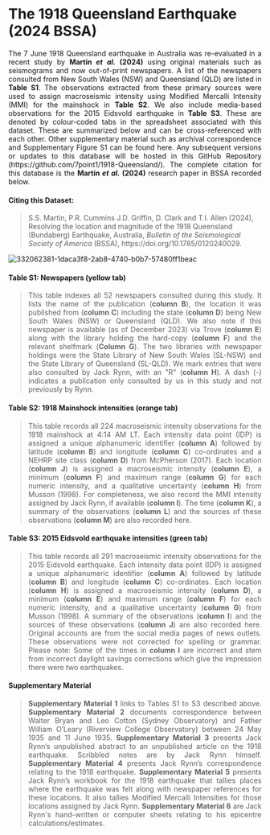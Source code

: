 # The 1918 Queensland Earthquake (2024 BSSA)

<p align="justify">  
The 7 June 1918 Queensland earthquake in Australia was re-evaluated in a recent study by <b>Martin <i>et al.</i> (2024)</b> using original materials such as seismograms and now out-of-print newspapers. A list of the newspapers consulted from New South Wales (NSW) and Queensland (QLD) are listed in <b>Table S1</b>. The observations extracted from these primary sources were used to assign macroseismic intensity using Modified Mercalli Intensity (MMI) for the mainshock in <b>Table S2</b>. We also include media-based observations for the 2015 Eidsvold earthquake in <b>Table S3</b>. These are denoted by colour-coded tabs in the spreadsheet associated with this dataset. These are summarized below and can be cross-referenced with each other. Other supplementary material such as archival correspondence and Supplementary Figure S1 can be found here. Any subsequent versions or updates to this database will be hosted in this GitHub Repository (https://github.com/7point1/1918-Queensland/). </b>The complete citation for this database is the <b>Martin <i>et al.</i> (2024)</b> research paper in BSSA recorded below.

#### Citing this Dataset:
><p align="left">S.S. Martin, P.R. Cummins J.D. Griffin, D. Clark and T.I. Allen (2024), Resolving the location and magnitude of the 1918 Queensland (Bundaberg) Earthquake, Australia, <i>Bulletin of the Seismological Society of America</i> (BSSA), https://doi.org/10.1785/0120240029.
></p>

![332062381-1daca3f8-2ab8-4740-b0b7-57480ff1beac](https://github.com/user-attachments/assets/fe29e142-5279-4f00-8a56-702ccfe4a6f4)


#### Table S1: Newspapers (yellow tab)
><p align="justify">
>This table indexes all 52 newspapers consulted during this study. It lists the name of the publication (<b>column B</b>), the location it was published from (<b>column C</b>) including the state (<b>column D</b>) being New South Wales (NSW) or Queensland (QLD). We also note if this newspaper is available (as of December 2023) via Trove (<b>column E</b>) along with the library holding the hard-copy (<b>column F</b>) and the relevant shelfmark (<b>Column G</b>). The two libraries with newspaper holdings were the State Library of New South Wales (SL-NSW) and the State Library of Queensland (SL-QLD). We mark entries that were also consulted by Jack Rynn, with an "R" (<b>column H</b>). A dash (-) indicates a publication only consulted by us in this study and not previously by Rynn.
></p>

#### Table S2: 1918 Mainshock intensities (orange tab)
><p align="justify">
>This table records all 224 macroseismic intensity observations for the 1918 mainshock at 4:14 AM LT. Each intensity data point (IDP) is assigned a unique alphanumeric identifier (<b>column A</b>) followed by latitude (<b>column B</b>) and longitude (<b>column C</b>) co-ordinates and a NEHRP site class (<b>column D</b>) from McPherson (2017). Each location (<b>column J</b>) is assigned a macroseismic intensity (<b>column E</b>), a minimum (<b>column F</b>) and maximum range (<b>column G</b>) for each numeric intensity, and a qualitative uncertainty (<b>column H</b>) from Musson (1998). For completeness, we also record the MMI intensity assigned by Jack Rynn, if available (<b>column I</b>). The time (<b>column K</b>), a summary of the observations (<b>column L</b>) and the sources of these observations (<b>column M</b>) are also recorded here.</p>

#### Table S3: 2015 Eidsvold earthquake intensities (green tab)
><p align="justify">
>This table records all 291 macroseismic intensity observations for the 2015 Eidsvold earthquake. Each intensity data point (IDP) is assigned a unique alphanumeric identifier (<b>column A</b>) followed by latitude (<b>column B</b>) and longitude (<b>column C</b>) co-ordinates. Each location (<b>column H</b>) is assigned a macroseismic intensity (<b>column D</b>), a minimum (<b>column E</b>) and maximum range (<b>column F</b>) for each numeric intensity, and a qualitative uncertainty (<b>column G</b>) from Musson (1998). A summary of the observations (<b>column I</b>) and the sources of these observations (<b>column J</b>) are also recorded here. Original accounts are from the social media pages of news outlets. These observations were not corrected for spelling or grammar. Please note: Some of the times in <b>column I</b> are incorrect and stem from incorrect daylight savings corrections which give the impression there were two earthquakes.
></p>

#### Supplementary Material
><p align="justify">
><b>Supplementary Material 1</b> links to Tables S1 to S3 described above. <b>Supplementary Material 2</b> documents correspondence between Walter Bryan and Leo Cotton (Sydney Observatory) and Father William O’Leary (Riverview College Observatory) between 24 May 1935 and 11 June 1935. <b>Supplementary Material 3</b> presents Jack Rynn’s unpublished abstract to an unpublished article on the 1918 earthquake. Scribbled notes are by Jack Rynn himself. <b>Supplementary Material 4</b> presents Jack Rynn’s correspondence relating to the 1918 earthquake. <b>Supplementary Material 5</b> presents Jack Rynn’s workbook for the 1918 earthquake that tallies places where the earthquake was felt along with newspaper references for these locations. It also tallies Modified Mercalli Intensities for those locations assigned by Jack Rynn. <b>Supplementary Material 6</b> are Jack Rynn's hand-written or computer sheets relating to his epicentre calculations/estimates.
></p>
